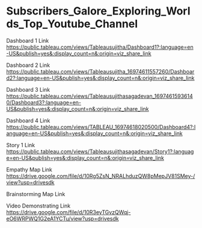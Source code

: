 # Subscribers_Galore_Exploring_Worlds_Top_Youtube_Channel

Dashboard 1 Link https://public.tableau.com/views/Tableausujitha/Dashboard1?:language=en-US&publish=yes&:display_count=n&:origin=viz_share_link

Dashboard 2 Link https://public.tableau.com/views/Tableausujitha_16974611557260/Dashboard2?:language=en-US&publish=yes&:display_count=n&:origin=viz_share_link

Dashboard 3 Link https://public.tableau.com/views/Tableausujithasagadevan_16974615936140/Dashboard3?:language=en-US&publish=yes&:display_count=n&:origin=viz_share_link

Dashboard 4 Link https://public.tableau.com/views/TABLEAU_16974618020500/Dashboard4?:language=en-US&publish=yes&:display_count=n&:origin=viz_share_link

Story 1 Link https://public.tableau.com/views/Tableausujithasagadevan/Story1?:language=en-US&publish=yes&:display_count=n&:origin=viz_share_link

Empathy Map Link https://drive.google.com/file/d/10Rg5ZsN_NRALhduzQW8pMepJV81SMey-/view?usp=drivesdk

Brainstorming Map Link  

Video Demonstrating Link https://drive.google.com/file/d/10R3eyTGvzQWqj-eO6WRPWQ1G2eA1YCTu/view?usp=drivesdk
